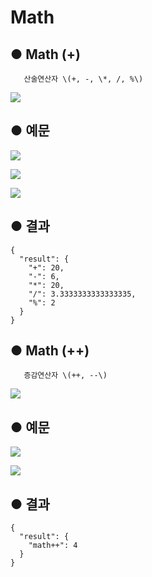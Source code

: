 # Math

## ● Math \(+\)

       산술연산자 \(+, -, \*, /, %\)

![](../../.gitbook/assets/image%20%28104%29.png)

## ● 예문

![](../../.gitbook/assets/image%20%28339%29.png)

![](../../.gitbook/assets/image%20%28331%29.png)

![](../../.gitbook/assets/image%20%28324%29.png)

## ● 결과

```text
{
  "result": {
    "+": 20,
    "-": 6,
    "*": 20,
    "/": 3.3333333333333335,
    "%": 2
  }
}
```

## ● Math \(++\)

       증감연산자 \(++, --\)

![](../../.gitbook/assets/image%20%28115%29.png)

## ● 예문

![](../../.gitbook/assets/image%20%28332%29.png)

![](../../.gitbook/assets/image%20%28326%29.png)

## ● 결과

```text
{
  "result": {
    "math++": 4
  }
}
```


